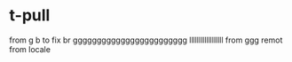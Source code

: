 # t-pull
from g b to fix br 
gggggggggggggggggggggggg
llllllllllllllllll
from ggg remot
from locale
